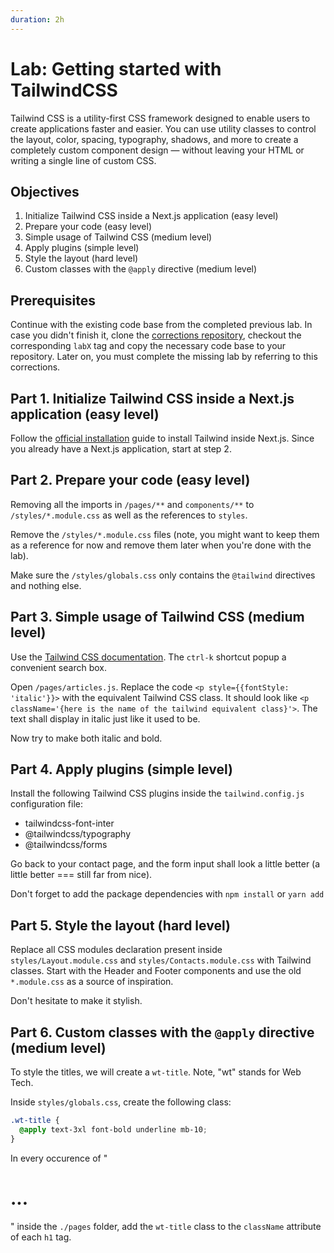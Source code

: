 ```yaml
---
duration: 2h
---
```


# Lab: Getting started with TailwindCSS

Tailwind CSS is a utility-first CSS framework designed to enable users to create applications faster and easier. You can use utility classes to control the layout, color, spacing, typography, shadows, and more to create a completely custom component design — without leaving your HTML or writing a single line of custom CSS.

## Objectives

1. Initialize Tailwind CSS inside a Next.js application (easy level)
2. Prepare your code (easy level)
3. Simple usage of Tailwind CSS (medium level)
4. Apply plugins (simple level)
5. Style the layout (hard level)
6. Custom classes with the `@apply` directive (medium level)

## Prerequisites

Continue with the existing code base from the completed previous lab. In case you didn't finish it, clone the [corrections repository](../../../../README.md#correction-repositories-and-supporting-source-code), checkout the corresponding `labX` tag and copy the necessary code base to your repository. Later on, you must complete the missing lab by referring to this corrections.

## Part 1. Initialize Tailwind CSS inside a Next.js application (easy level)

Follow the [official installation](https://tailwindcss.com/docs/guides/nextjs) guide to install Tailwind inside Next.js. Since you already have a Next.js application, start at step 2.

## Part 2. Prepare your code (easy level)

Removing all the imports in `/pages/**` and `components/**` to `/styles/*.module.css` as well as the references to `styles`.

Remove the `/styles/*.module.css` files (note, you might want to keep them as a reference for now and remove them later when you're done with the lab).

Make sure the `/styles/globals.css` only contains the `@tailwind` directives and nothing else.

## Part 3. Simple usage of Tailwind CSS (medium level)

Use the [Tailwind CSS documentation](https://tailwindcss.com). The `ctrl-k` shortcut popup a convenient search box.

Open `/pages/articles.js`. Replace the code `<p style={{fontStyle: 'italic'}}>` with the equivalent Tailwind CSS class. It should look like `<p className='{here is the name of the tailwind equivalent class}'>`. The text shall display in italic just like it used to be.

Now try to make both italic and bold.

## Part 4. Apply plugins (simple level)

Install the following Tailwind CSS plugins inside the `tailwind.config.js` configuration file:

- tailwindcss-font-inter
- @tailwindcss/typography
- @tailwindcss/forms

Go back to your contact page, and the form input shall look a little better (a little better === still far from nice).

Don't forget to add the package dependencies with `npm install` or `yarn add`

## Part 5. Style the layout (hard level)

Replace all CSS modules declaration present inside `styles/Layout.module.css` and `styles/Contacts.module.css` with Tailwind classes. Start with the Header and Footer components and use the old `*.module.css` as a source of inspiration.

Don't hesitate to make it stylish.

## Part 6. Custom classes with the `@apply` directive (medium level)

To style the titles, we will create a `wt-title`. Note, "wt" stands for Web Tech.

Inside `styles/globals.css`, create the following class:

```css
.wt-title {
  @apply text-3xl font-bold underline mb-10;
}
```

In every occurence of "<h1>...</h1>" inside the `./pages` folder, add the `wt-title` class to the `className` attribute of each `h1` tag.
